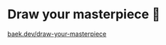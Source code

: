 # Draw your masterpiece 🎨

[baek.dev/draw-your-masterpiece](https://baek.dev/draw-your-masterpiece)  
